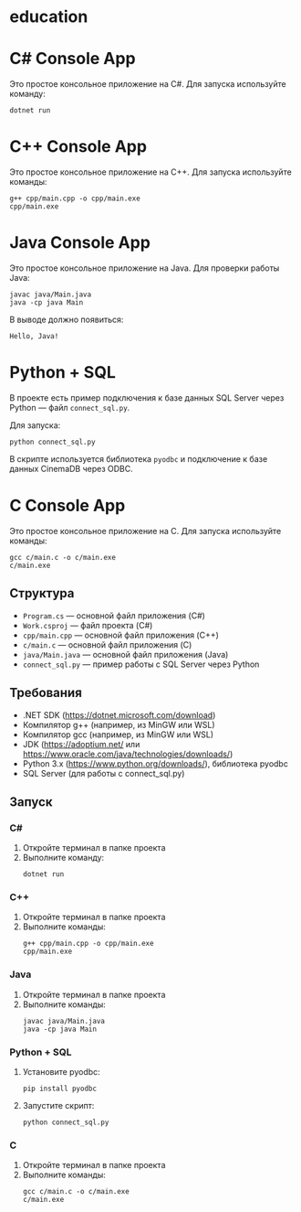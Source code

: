# education

# C# Console App

Это простое консольное приложение на C#. Для запуска используйте команду:

```
dotnet run
```

# C++ Console App

Это простое консольное приложение на C++. Для запуска используйте команды:

```
g++ cpp/main.cpp -o cpp/main.exe
cpp/main.exe
```

# Java Console App

Это простое консольное приложение на Java. Для проверки работы Java:

```
javac java/Main.java
java -cp java Main
```

В выводе должно появиться:
```
Hello, Java!
```

# Python + SQL

В проекте есть пример подключения к базе данных SQL Server через Python — файл `connect_sql.py`.

Для запуска:
```
python connect_sql.py
```

В скрипте используется библиотека `pyodbc` и подключение к базе данных CinemaDB через ODBC.

# C Console App

Это простое консольное приложение на C. Для запуска используйте команды:

```
gcc c/main.c -o c/main.exe
c/main.exe
```

## Структура
- `Program.cs` — основной файл приложения (C#)
- `Work.csproj` — файл проекта (C#)
- `cpp/main.cpp` — основной файл приложения (C++)
- `c/main.c` — основной файл приложения (C)
- `java/Main.java` — основной файл приложения (Java)
- `connect_sql.py` — пример работы с SQL Server через Python

## Требования
- .NET SDK (https://dotnet.microsoft.com/download)
- Компилятор g++ (например, из MinGW или WSL)
- Компилятор gcc (например, из MinGW или WSL)
- JDK (https://adoptium.net/ или https://www.oracle.com/java/technologies/downloads/)
- Python 3.x (https://www.python.org/downloads/), библиотека pyodbc
- SQL Server (для работы с connect_sql.py)

## Запуск
### C#
1. Откройте терминал в папке проекта
2. Выполните команду:
   ```
   dotnet run
   ```

### C++
1. Откройте терминал в папке проекта
2. Выполните команды:
   ```
   g++ cpp/main.cpp -o cpp/main.exe
   cpp/main.exe
   ```

### Java
1. Откройте терминал в папке проекта
2. Выполните команды:
   ```
   javac java/Main.java
   java -cp java Main
   ```

### Python + SQL
1. Установите pyodbc:
   ```
   pip install pyodbc
   ```
2. Запустите скрипт:
   ```
   python connect_sql.py
   ```

### C
1. Откройте терминал в папке проекта
2. Выполните команды:
   ```
   gcc c/main.c -o c/main.exe
   c/main.exe
   ```
